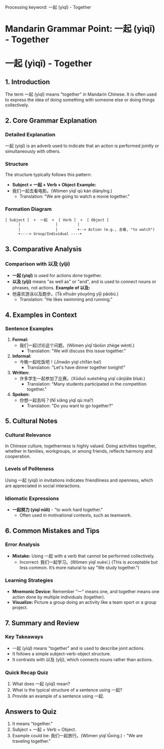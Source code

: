 Processing keyword: 一起 (yìqǐ) - Together
# Mandarin Grammar Point: 一起 (yìqǐ) - Together
# 一起 (yìqǐ) - Together
## 1. Introduction
The term 一起 (yìqǐ) means "together" in Mandarin Chinese. It is often used to express the idea of doing something with someone else or doing things collectively.
## 2. Core Grammar Explanation
### Detailed Explanation
一起 (yìqǐ) is an adverb used to indicate that an action is performed jointly or simultaneously with others. 
### Structure
The structure typically follows this pattern:
- **Subject + 一起 + Verb + Object**
**Example:**
- 我们一起去看电影。(Wǒmen yìqǐ qù kàn diànyǐng.) 
  - Translation: "We are going to watch a movie together."
### Formation Diagram
```
[ Subject ]  +  一起  +  [ Verb ]  +  [ Object ]
      |                |         |
      |                |         +--> Action (e.g., 去看, "to watch")
      +----> Group/Individual ----+
```
## 3. Comparative Analysis
### Comparison with 以及 (yǐjí)
- **一起 (yìqǐ)** is used for actions done together.
- **以及 (yǐjí)** means "as well as" or "and", and is used to connect nouns or phrases, not actions.
**Example of 以及:**
- 他喜欢游泳以及跑步。(Tā xǐhuān yóuyǒng yǐjì pǎobù.)
  - Translation: "He likes swimming and running."
## 4. Examples in Context
### Sentence Examples
1. **Formal:**
   - 我们一起讨论这个问题。(Wǒmen yìqǐ tǎolùn zhège wèntí.)
     - Translation: "We will discuss this issue together."
2. **Informal:**
   - 今晚一起吃饭吧！(Jīnwǎn yìqǐ chīfàn ba!)
     - Translation: "Let's have dinner together tonight!"
3. **Written:**
   - 许多学生一起参加了比赛。(Xǔduō xuéshēng yìqǐ cānjiāle bǐsài.)
     - Translation: "Many students participated in the competition together."
4. **Spoken:**
   - 你想一起去吗？(Nǐ xiǎng yìqǐ qù ma?)
     - Translation: "Do you want to go together?"
## 5. Cultural Notes
### Cultural Relevance
In Chinese culture, togetherness is highly valued. Doing activities together, whether in families, workgroups, or among friends, reflects harmony and cooperation. 
### Levels of Politeness
Using 一起 (yìqǐ) in invitations indicates friendliness and openness, which are appreciated in social interactions.
### Idiomatic Expressions
- **一起努力 (yìqǐ nǔlì)** - "to work hard together."
  - Often used in motivational contexts, such as teamwork.
## 6. Common Mistakes and Tips
### Error Analysis
- **Mistake:** Using 一起 with a verb that cannot be performed collectively.
  - Incorrect: 我们一起学习。(Wǒmen yìqǐ xuéxí.) (This is acceptable but less common. It’s more natural to say "We study together.")
  
### Learning Strategies
- **Mnemonic Device:** Remember "一" means one, and together means one action done by multiple individuals (together).
- **Visualize:** Picture a group doing an activity like a team sport or a group project.
## 7. Summary and Review
### Key Takeaways
- 一起 (yìqǐ) means "together" and is used to describe joint actions.
- It follows a simple subject-verb-object structure.
- It contrasts with 以及 (yǐjí), which connects nouns rather than actions.
### Quick Recap Quiz
1. What does 一起 (yìqǐ) mean?
2. What is the typical structure of a sentence using 一起?
3. Provide an example of a sentence using 一起.
## Answers to Quiz
1. It means "together."
2. Subject + 一起 + Verb + Object.
3. Example could be: 我们一起旅行。(Wǒmen yìqǐ lǚxíng.) - "We are traveling together."
